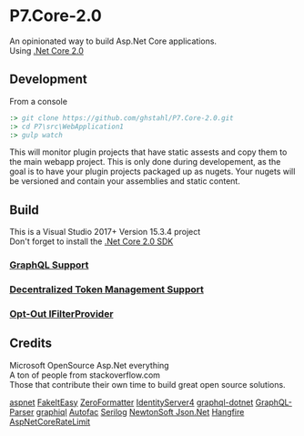 # P7.Core-2.0
An opinionated way to build Asp.Net Core applications.  
Using [.Net Core 2.0](https://www.microsoft.com/net/download/core)  


## Development

From a console

```cmd
:> git clone https://github.com/ghstahl/P7.Core-2.0.git
:> cd P7\src\WebApplication1
:> gulp watch
```
This will monitor plugin projects that have static assests and copy them to the main webapp project.
This is only done during developement, as the goal is to have your plugin projects packaged up as nugets.
Your nugets will be versioned and contain your assemblies and static content.

## Build
This is a Visual Studio 2017+ Version 15.3.4 project  
Don't forget to install the [.Net Core 2.0 SDK](https://www.microsoft.com/net/download/core)  


### [GraphQL Support](docs/graphQL.md)  
### [Decentralized Token Management Support](docs/decentralized-token-management-support.md)
### [Opt-Out IFilterProvider](docs/opt-out-filter-provider.md)




## Credits
Microsoft OpenSource Asp.Net everything  
A ton of people from stackoverflow.com  
Those that contribute their own time to build great open source solutions.  

[aspnet](https://github.com/aspnet) 
[FakeItEasy](https://github.com/FakeItEasy/FakeItEasy) 
[ZeroFormatter](https://github.com/neuecc/ZeroFormatter) 
[IdentityServer4](https://github.com/IdentityServer/IdentityServer4) 
[graphql-dotnet](https://github.com/graphql-dotnet/graphql-dotnet) 
[GraphQL-Parser](https://github.com/graphql-dotnet/parser) 
[graphiql](https://github.com/graphql/graphiql) 
[Autofac](https://github.com/autofac/Autofac) 
[Serilog](https://serilog.net/) 
[NewtonSoft Json.Net](https://www.newtonsoft.com/json) 
[Hangfire](https://www.hangfire.io/) 
[AspNetCoreRateLimit](https://github.com/stefanprodan/AspNetCoreRateLimit) 

